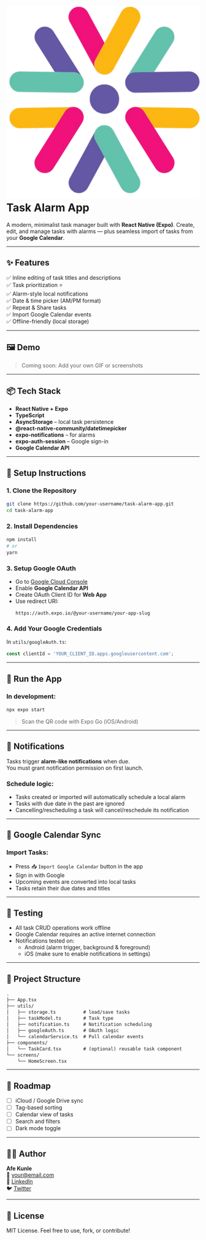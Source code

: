 # ![Drive Task](https://github.com/kingwisdom/Drivetask/blob/main/assets/images/adaptive-icon.png) Task Alarm App

A modern, minimalist task manager built with **React Native (Expo)**. Create, edit, and manage tasks with alarms — plus seamless import of tasks from your **Google Calendar**.

---

## ✨ Features

✅ Inline editing of task titles and descriptions  
✅ Task prioritization ⭐  
✅ Alarm-style local notifications  
✅ Date & time picker (AM/PM format)  
✅ Repeat & Share tasks  
✅ Import Google Calendar events  
✅ Offline-friendly (local storage)  

---

## 🖼️ Demo

> Coming soon: Add your own GIF or screenshots

---

## 📦 Tech Stack

- **React Native + Expo**
- **TypeScript**
- **AsyncStorage** – local task persistence
- **@react-native-community/datetimepicker**
- **expo-notifications** – for alarms
- **expo-auth-session** – Google sign-in
- **Google Calendar API**

---

## 📲 Setup Instructions

### 1. **Clone the Repository**
```bash
git clone https://github.com/your-username/task-alarm-app.git
cd task-alarm-app
```

### 2. **Install Dependencies**
```bash
npm install
# or
yarn
```

### 3. **Setup Google OAuth**
- Go to [Google Cloud Console](https://console.cloud.google.com/)
- Enable **Google Calendar API**
- Create OAuth Client ID for **Web App**
- Use redirect URI:
  ```
  https://auth.expo.io/@your-username/your-app-slug
  ```

### 4. **Add Your Google Credentials**

In `utils/googleAuth.ts`:
```ts
const clientId = 'YOUR_CLIENT_ID.apps.googleusercontent.com';
```

---

## 🚀 Run the App

### In development:
```bash
npx expo start
```

> Scan the QR code with Expo Go (iOS/Android)

---

## 🔔 Notifications

Tasks trigger **alarm-like notifications** when due.  
You must grant notification permission on first launch.

### Schedule logic:
- Tasks created or imported will automatically schedule a local alarm
- Tasks with due date in the past are ignored
- Cancelling/rescheduling a task will cancel/reschedule its notification

---

## 🔑 Google Calendar Sync

### Import Tasks:
- Press 📥 `Import Google Calendar` button in the app
- Sign in with Google
- Upcoming events are converted into local tasks
- Tasks retain their due dates and titles

---

## 🧪 Testing

- All task CRUD operations work offline
- Google Calendar requires an active internet connection
- Notifications tested on:
  - Android (alarm trigger, background & foreground)
  - iOS (make sure to enable notifications in settings)

---

## 📁 Project Structure

```
.
├── App.tsx
├── utils/
│   ├── storage.ts          # load/save tasks
│   ├── taskModel.ts        # Task type
│   ├── notification.ts     # Notification scheduling
│   ├── googleAuth.ts       # OAuth logic
│   └── calendarService.ts  # Pull calendar events
├── components/
│   └── TaskCard.tsx        # (optional) reusable task component
└── screens/
    └── HomeScreen.tsx
```

---

## 📌 Roadmap

- [ ] iCloud / Google Drive sync
- [ ] Tag-based sorting
- [ ] Calendar view of tasks
- [ ] Search and filters
- [ ] Dark mode toggle

---

## 🧑‍💻 Author

**Afe Kunle**  
📧 your@email.com  
🔗 [LinkedIn](https://linkedin.com/in/yourprofile)  
🐦 [Twitter](https://twitter.com/yourhandle)

---

## 🪪 License

MIT License. Feel free to use, fork, or contribute!
